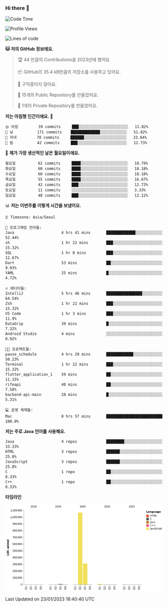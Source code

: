 ### Hi there 👋

<!--
**otm0937/otm0937** is a ✨ _special_ ✨ repository because its `README.md` (this file) appears on your GitHub profile.

Here are some ideas to get you started:

- 🔭 I’m currently working on ...
- 🌱 I’m currently learning ...
- 👯 I’m looking to collaborate on ...
- 🤔 I’m looking for help with ...
- 💬 Ask me about ...
- 📫 How to reach me: ...
- 😄 Pronouns: ...
- ⚡ Fun fact: ...
-->

  <!--START_SECTION:waka-->
![Code Time](http://img.shields.io/badge/Code%20Time-902%20hrs%2031%20mins-blue)

![Profile Views](http://img.shields.io/badge/Profile%20Views-0-blue)

![Lines of code](https://img.shields.io/badge/%EC%A0%80%EB%8A%94%20%EC%97%AC%ED%83%9C%EA%B9%8C%EC%A7%80%20-1%20Million%20%EC%A4%84%EC%9D%98%20%EC%BD%94%EB%93%9C%EB%A5%BC%20%EC%9E%91%EC%84%B1%ED%96%88%EC%96%B4%EC%9A%94.-blue)

**🐱 저의 GitHub 정보에요.** 

> 🏆 44 만큼의 Contributions을 2023년에 했어요
 > 
> 📦 GitHub의 35.4 kB만큼의 저장소를 사용하고 있어요. 
 > 
> 🚫 구직중이지 않아요.
 > 
> 📜 15개의 Public Repository를 만들었어요. 
 > 
> 🔑 1개의 Private Repository를 만들었어요. 
 > 
**저는 아침형 인간이에요. 🐤** 

```text
🌞 아침         39 commits     ███░░░░░░░░░░░░░░░░░░░░░░   11.82% 
🌆 낮　         171 commits    █████████████░░░░░░░░░░░░   51.82% 
🌃 저녁         78 commits     ██████░░░░░░░░░░░░░░░░░░░   23.64% 
🌙 밤　         42 commits     ███░░░░░░░░░░░░░░░░░░░░░░   12.73%

```
📅 **제가 가장 생산적인 날은 월요일이에요.** 

```text
월요일          62 commits     ████░░░░░░░░░░░░░░░░░░░░░   18.79% 
화요일          60 commits     ████░░░░░░░░░░░░░░░░░░░░░   18.18% 
수요일          60 commits     ████░░░░░░░░░░░░░░░░░░░░░   18.18% 
목요일          55 commits     ████░░░░░░░░░░░░░░░░░░░░░   16.67% 
금요일          42 commits     ███░░░░░░░░░░░░░░░░░░░░░░   12.73% 
토요일          11 commits     ░░░░░░░░░░░░░░░░░░░░░░░░░   3.33% 
일요일          40 commits     ███░░░░░░░░░░░░░░░░░░░░░░   12.12%

```


📊 **저는 이번주를 이렇게 시간을 보냈어요.** 

```text
⌚︎ Timezone: Asia/Seoul

💬 프로그래밍 언어들: 
Java                     4 hrs 41 mins       █████████████░░░░░░░░░░░░   52.44% 
sh                       1 hr 22 mins        ███░░░░░░░░░░░░░░░░░░░░░░   15.32% 
SQL                      1 hr 8 mins         ███░░░░░░░░░░░░░░░░░░░░░░   12.67% 
Dart                     53 mins             ██░░░░░░░░░░░░░░░░░░░░░░░   9.93% 
YAML                     25 mins             █░░░░░░░░░░░░░░░░░░░░░░░░   4.72%

🔥 에디터들: 
IntelliJ                 5 hrs 46 mins       ████████████████░░░░░░░░░   64.54% 
Zsh                      1 hr 22 mins        ███░░░░░░░░░░░░░░░░░░░░░░   15.32% 
VS Code                  1 hr 3 mins         ███░░░░░░░░░░░░░░░░░░░░░░   11.9% 
DataGrip                 39 mins             █░░░░░░░░░░░░░░░░░░░░░░░░   7.32% 
Android Studio           4 mins              ░░░░░░░░░░░░░░░░░░░░░░░░░   0.92%

🐱‍💻 프로젝트들: 
pause_schedule           4 hrs 29 mins       ████████████░░░░░░░░░░░░░   50.23% 
Terminal                 1 hr 22 mins        ███░░░░░░░░░░░░░░░░░░░░░░   15.32% 
flutter_application_1    59 mins             ██░░░░░░░░░░░░░░░░░░░░░░░   11.15% 
rifeapi                  40 mins             ██░░░░░░░░░░░░░░░░░░░░░░░   7.58% 
backend-api-main         28 mins             █░░░░░░░░░░░░░░░░░░░░░░░░   5.31%

💻 운영 체제들: 
Mac                      8 hrs 57 mins       █████████████████████████   100.0%

```

**저는 주로 Java 언어를 사용해요.** 

```text
Java                     4 repos             ████████░░░░░░░░░░░░░░░░░   33.33% 
HTML                     3 repos             ██████░░░░░░░░░░░░░░░░░░░   25.0% 
JavaScript               3 repos             ██████░░░░░░░░░░░░░░░░░░░   25.0% 
C                        1 repo              ██░░░░░░░░░░░░░░░░░░░░░░░   8.33% 
C++                      1 repo              ██░░░░░░░░░░░░░░░░░░░░░░░   8.33%

```


**타임라인**

![Chart not found](https://raw.githubusercontent.com/otm0937/otm0937/main/charts/bar_graph.png) 


 Last Updated on 23/01/2023 18:40:40 UTC
<!--END_SECTION:waka-->
